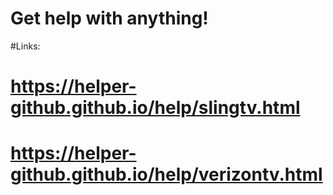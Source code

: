 # Get help with anything!

#Links:
# https://helper-github.github.io/help/slingtv.html
# https://helper-github.github.io/help/verizontv.html
